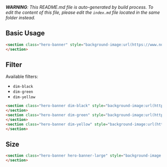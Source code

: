 _**WARNING**: This README.md file is auto-generated by build process. To edit the content of this file, please edit the `index.md` file located in the same folder instead._


## Basic Usage

```html
<section class="hero-banner" style="background-image:url(https://www.ndsu.edu/fileadmin/admission/Photos/graphics/about1.jpg)">
</section>
```

## Filter

Available filters:
* `dim-black`
* `dim-green`
* `dim-yellow`


```html
<section class="hero-banner dim-black" style="background-image:url(https://www.ndsu.edu/fileadmin/admission/Photos/graphics/about1.jpg)">
</section>
<section class="hero-banner dim-green" style="background-image:url(https://www.ndsu.edu/fileadmin/admission/Photos/graphics/about1.jpg)">
</section>
<section class="hero-banner dim-yellow" style="background-image:url(https://www.ndsu.edu/fileadmin/admission/Photos/graphics/about1.jpg)">
</section>
```

## Size

```html
<section class="hero-banner hero-banner-large" style="background-image:url(https://www.ndsu.edu/fileadmin/admission/Photos/graphics/about1.jpg)">
</section>
```
